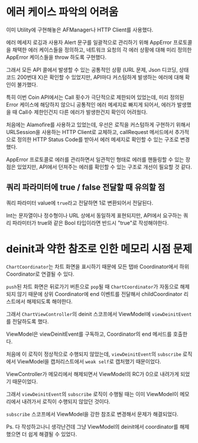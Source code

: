 # 에러 케이스 파악의 어려움

이미 Utility에 구현해놓은 AFManager나 HTTP Client를 사용했다.

에러 메세지 로깅과 사용자 Alert 문구를 일괄적으로 관리하기 위해 AppError 프로토콜을 채택한 에러 케이스들을 정의하고, 네트워크 요청의 각 에러 상황에 대해 미리 정의한 AppError 케이스들을 throw 하도록 구현했다.

그래서 모든 API 콜에서 발생할 수 있는 공통적인 상황 (URL 문제, Json 디코딩, 상태코드 200번대 X)은 확인할 수 있었지만, API마다 커스텀하게 발생하는 에러에 대해 확인이 불가했다.

특히 이번 Coin API에서는 Call 횟수가 극단적으로 제한되어 있었는데, 미리 정의된 Error 케이스에 해당하지 않으니 공통적인 에러 메세지로 빠지게 되어서, 에러가 발생했을 때 Call수 제한인건지 다른 에러가 발생한건지 확인이 어려웠다.

처음에는 Alamofire를 사용하고 있었는데, 우선은 로직을 커스텀하게 구현하기 위해서 URLSession을 사용하는 HTTP Client로 교체하고, callRequest 메서드에서 추가적으로 정의한 HTTP Status Code를 받아서 에러 메세지로 확인할 수 있는 구조로 변경했다.

AppError 프로토콜로 에러를 관리하면서 일관적인 형태로 에러를 핸들링할 수 있는 장점은 있었지만, API에서 던져주는 에러를 확인할 수 있는 구조로 개선이 필요할 것 같다.

## 쿼리 파라미터에 true / false 전달할 때 유의할 점

쿼리 파라미터 value에 `true`라고 전달하면 1로 변환되어서 전달된다.

Int는 문자열이나 정수형이나 URL 상에서 동일하게 표현되지만, API에서 요구하는 쿼리 파라미터가 true와 같은 Bool 타입이라면 반드시 "true"로 작성해야한다.


# deinit과 약한 참조로 인한 메모리 시점 문제

`ChartCoordinator`는 차트 화면을 표시하기 때문에 모든 탭바 Coordinator에서 하위 Coordinator로 연결될 수 있다.

`push`된 차트 화면은 뒤로가기 버튼으로 `pop`될 때 `ChartCoordinator`가 자동으로 해제되지 않기 때문에 상위 Coordinator에 end 이벤트를 전달해서 childCoordinator 리스트에서 해제되도록 해야한다.

그래서 `ChartViewController`의 deinit 스코프에서 ViewModel에 `viewDeinitEvent`를 전달하도록 했다.

ViewModel은 viewDeinitEvent를 구독하고, Coordinator의 end 메서드를 호출한다.

처음에 이 로직이 정상적으로 수행되지 않았는데, `viewDeinitEvent`의 `subscribe` 로직에서 ViewModel을 캡처리스트에서 `weak self`로 캡처했기 때문이었다.

ViewController가 메모리에서 해제되면서 ViewModel의 RC가 0으로 내려가게 되었기 때문이었다.

그래서 `viewDeinitEvent`의 `subscribe` 로직이 수행될 때는 이미 ViewModel이 메모리에서 내려가서 로직이 수행되지 않았던 것이다.

`subscribe` 스코프에서 ViewModel을 강한 참조로 변경해서 문제가 해결되었다.

Ps. 다 작성하고나니 생각난건데 그냥 ViewModel의 deinit에서 coordinator를 해제했으면 더 쉽게 해결될 수 있었다.
